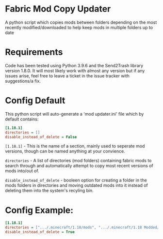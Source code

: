 # Fabric Mod Copy Updater
A python script which copies mods between folders depending on the most recently modified/downloaded to help keep mods in multiple folders up to date


# Requirements
Code has been tested using Python 3.9.6 and the Send2Trash library version 1.8.0. It will most likely work with almost any version but if any issues arise, feel free to leave a ticket in the issue tracker with suggestions/a fix.


# Config Default
This python script will auto-generate a 'mod updater.ini' file which by default contains:

```ini
[1.18.1]
directories = []
disable_instead_of_delete = False
```

```[1.18.1]``` - This is the name of a section, mainly used to seperate mod versions, though can be named anything at your convience.

```directories``` - A list of directories (mod folders) containing fabric mods to search through and automatically attempt to copy most recent versions of mods into/out of.

```disable_instead_of_delete``` - booleen option for creating a folder in the mods folders in directories and moving outdated mods into it instead of deleting them into the system's recyling bin.


# Config Example:
```ini
[1.18.1]
directories = [".../.minecraft/1.18/mods", ".../.minecraft/1.18 Modded/mods", ".../fabric servers/1.18/Server 1/mods", ".../fabric servers/1.18/Server 2/mods"]
disable_instead_of_delete = True
```
